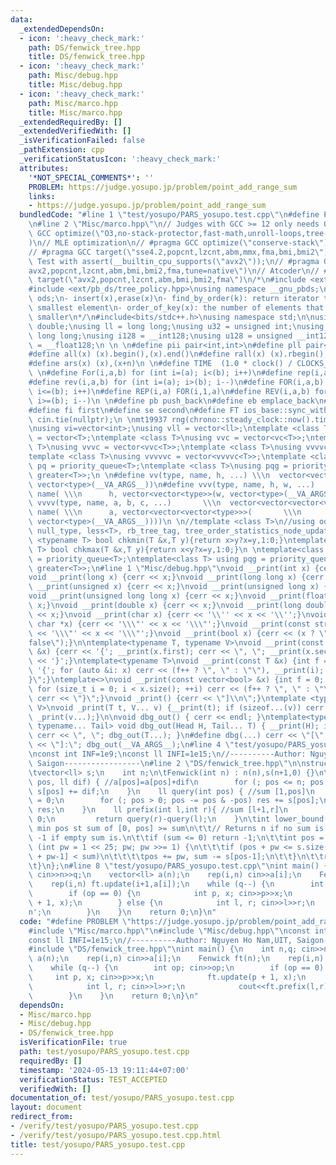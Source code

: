 ```yaml
---
data:
  _extendedDependsOn:
  - icon: ':heavy_check_mark:'
    path: DS/fenwick_tree.hpp
    title: DS/fenwick_tree.hpp
  - icon: ':heavy_check_mark:'
    path: Misc/debug.hpp
    title: Misc/debug.hpp
  - icon: ':heavy_check_mark:'
    path: Misc/marco.hpp
    title: Misc/marco.hpp
  _extendedRequiredBy: []
  _extendedVerifiedWith: []
  _isVerificationFailed: false
  _pathExtension: cpp
  _verificationStatusIcon: ':heavy_check_mark:'
  attributes:
    '*NOT_SPECIAL_COMMENTS*': ''
    PROBLEM: https://judge.yosupo.jp/problem/point_add_range_sum
    links:
    - https://judge.yosupo.jp/problem/point_add_range_sum
  bundledCode: "#line 1 \"test/yosupo/PARS_yosupo.test.cpp\"\n#define PROBLEM \"https://judge.yosupo.jp/problem/point_add_range_sum\"\
    \n#line 2 \"Misc/marco.hpp\"\n// Judges with GCC >= 12 only needs Ofast\n// #pragma\
    \ GCC optimize(\"O3,no-stack-protector,fast-math,unroll-loops,tree-vectorize\"\
    )\n// MLE optimization\n// #pragma GCC optimize(\"conserve-stack\")\n// Old judges\n\
    // #pragma GCC target(\"sse4.2,popcnt,lzcnt,abm,mmx,fma,bmi,bmi2\")\n// New judges.\
    \ Test with assert(__builtin_cpu_supports(\"avx2\"));\n// #pragma GCC target(\"\
    avx2,popcnt,lzcnt,abm,bmi,bmi2,fma,tune=native\")\n// Atcoder\n// #pragma GCC\
    \ target(\"avx2,popcnt,lzcnt,abm,bmi,bmi2,fma\")\n/*\n#include <ext/pb_ds/assoc_container.hpp>\n\
    #include <ext/pb_ds/tree_policy.hpp>\nusing namespace __gnu_pbds;\ntypedef tree<int,null_type,less<int>,rb_tree_tag,tree_order_statistics_node_update>\
    \ ods;\n- insert(x),erase(x)\n- find_by_order(k): return iterator to the k-th\
    \ smallest element\n- order_of_key(x): the number of elements that are strictly\
    \ smaller\n*/\n#include<bits/stdc++.h>\nusing namespace std;\n\nusing ld = long\
    \ double;\nusing ll = long long;\nusing u32 = unsigned int;\nusing u64 = unsigned\
    \ long long;\nusing i128 = __int128;\nusing u128 = unsigned __int128;\nusing f128\
    \ = __float128;\n \n \n#define pii pair<int,int>\n#define pll pair<ll,ll>\n \n\
    #define all(x) (x).begin(),(x).end()\n#define rall(x) (x).rbegin(),(x).rend()\n\
    #define ars(x) (x),(x+n)\n \n#define TIME  (1.0 * clock() / CLOCKS_PER_SEC)\n\
    \ \n#define For(i,a,b) for (int i=(a); i<(b); i++)\n#define rep(i,a) For(i,0,a)\n\
    #define rev(i,a,b) for (int i=(a); i>(b); i--)\n#define FOR(i,a,b) for (int i=(a);\
    \ i<=(b); i++)\n#define REP(i,a) FOR(i,1,a)\n#define REV(i,a,b) for (int i=(a);\
    \ i>=(b); i--)\n \n#define pb push_back\n#define eb emplace_back\n#define mp make_pair\n\
    #define fi first\n#define se second\n#define FT ios_base::sync_with_stdio(false);\
    \ cin.tie(nullptr);\n \nmt19937 rng(chrono::steady_clock::now().time_since_epoch().count());\n\
    \nusing vi=vector<int>;\nusing vll = vector<ll>;\ntemplate <class T>\nusing vc\
    \ = vector<T>;\ntemplate <class T>\nusing vvc = vector<vc<T>>;\ntemplate <class\
    \ T>\nusing vvvc = vector<vvc<T>>;\ntemplate <class T>\nusing vvvvc = vector<vvvc<T>>;\n\
    template <class T>\nusing vvvvvc = vector<vvvvc<T>>;\ntemplate <class T>\nusing\
    \ pq = priority_queue<T>;\ntemplate <class T>\nusing pqg = priority_queue<T, vector<T>,\
    \ greater<T>>;\n \n#define vv(type, name, h, ...) \\\n  vector<vector<type>> name(h,\
    \ vector<type>(__VA_ARGS__))\n#define vvv(type, name, h, w, ...)   \\\n  vector<vector<vector<type>>>\
    \ name( \\\n      h, vector<vector<type>>(w, vector<type>(__VA_ARGS__)))\n#define\
    \ vvvv(type, name, a, b, c, ...)       \\\n  vector<vector<vector<vector<type>>>>\
    \ name( \\\n      a, vector<vector<vector<type>>>(       \\\n             b, vector<vector<type>>(c,\
    \ vector<type>(__VA_ARGS__))))\n \n//template <class T>\n//using ods =\n//   tree<T,\
    \ null_type, less<T>, rb_tree_tag, tree_order_statistics_node_update>;\n \ntemplate\
    \ <typename T> bool chkmin(T &x,T y){return x>y?x=y,1:0;}\ntemplate <typename\
    \ T> bool chkmax(T &x,T y){return x<y?x=y,1:0;}\n \ntemplate<class T> using pq\
    \ = priority_queue<T>;\ntemplate<class T> using pqg = priority_queue<T, vector<T>,\
    \ greater<T>>;\n#line 1 \"Misc/debug.hpp\"\nvoid __print(int x) {cerr << x;}\n\
    void __print(long x) {cerr << x;}\nvoid __print(long long x) {cerr << x;}\nvoid\
    \ __print(unsigned x) {cerr << x;}\nvoid __print(unsigned long x) {cerr << x;}\n\
    void __print(unsigned long long x) {cerr << x;}\nvoid __print(float x) {cerr <<\
    \ x;}\nvoid __print(double x) {cerr << x;}\nvoid __print(long double x) {cerr\
    \ << x;}\nvoid __print(char x) {cerr << '\\'' << x << '\\'';}\nvoid __print(const\
    \ char *x) {cerr << '\\\"' << x << '\\\"';}\nvoid __print(const string &x) {cerr\
    \ << '\\\"' << x << '\\\"';}\nvoid __print(bool x) {cerr << (x ? \"true\" : \"\
    false\");}\n\ntemplate<typename T, typename V>\nvoid __print(const pair<T, V>\
    \ &x) {cerr << '{'; __print(x.first); cerr << \", \"; __print(x.second); cerr\
    \ << '}';}\ntemplate<typename T>\nvoid __print(const T &x) {int f = 0; cerr <<\
    \ '{'; for (auto &i: x) cerr << (f++ ? \", \" : \"\"), __print(i); cerr << \"\
    }\";}\ntemplate<>\nvoid __print(const vector<bool> &x) {int f = 0; cerr << '{';\
    \ for (size_t i = 0; i < x.size(); ++i) cerr << (f++ ? \", \" : \"\"), __print(x[i]);\
    \ cerr << \"}\";}\nvoid _print() {cerr << \"]\\n\";}\ntemplate <typename T, typename...\
    \ V>\nvoid _print(T t, V... v) {__print(t); if (sizeof...(v)) cerr << \", \";\
    \ _print(v...);}\n\nvoid dbg_out() { cerr << endl; }\ntemplate<typename Head,\
    \ typename... Tail> void dbg_out(Head H, Tail... T) { __print(H); if (sizeof...(T))\
    \ cerr << \", \"; dbg_out(T...); }\n#define dbg(...) cerr << \"[\" << #__VA_ARGS__\
    \ << \"]:\"; dbg_out(__VA_ARGS__);\n#line 4 \"test/yosupo/PARS_yosupo.test.cpp\"\
    \nconst int INF=1e9;\nconst ll INFI=1e15;\n//----------Author: Nguyen Ho Nam,UIT,\
    \ Saigon-----------------\n#line 2 \"DS/fenwick_tree.hpp\"\n\nstruct Fenwick{\n\
    \tvector<ll> s;\n    int n;\n\tFenwick(int n) : n(n),s(n+1,0) {}\n\tvoid update(int\
    \ pos, ll dif) { //a[pos]=a[pos]+dif\n        for (; pos <= n; pos += pos & -pos)\
    \ s[pos] += dif;\n    }\n    ll query(int pos) { //sum [1,pos]\n        ll res\
    \ = 0;\n        for (; pos > 0; pos -= pos & -pos) res += s[pos];\n        return\
    \ res;\n    }\n    ll prefix(int l,int r){ //sum [l+1,r]\n         if(l==r) return\
    \ 0;\n         return query(r)-query(l);\n    }\n\tint lower_bound(ll sum) {//\
    \ min pos st sum of [0, pos] >= sum\n\t\t// Returns n if no sum is >= sum, or\
    \ -1 if empty sum is.\n\t\tif (sum <= 0) return -1;\n\t\tint pos = 0;\n\t\tfor\
    \ (int pw = 1 << 25; pw; pw >>= 1) {\n\t\t\tif (pos + pw <= s.size() && s[pos\
    \ + pw-1] < sum)\n\t\t\t\tpos += pw, sum -= s[pos-1];\n\t\t}\n\t\treturn pos;\n\
    \t}\n};\n#line 8 \"test/yosupo/PARS_yosupo.test.cpp\"\nint main() {\n    int n,q;\
    \ cin>>n>>q;\n    vector<ll> a(n);\n    rep(i,n) cin>>a[i];\n    Fenwick ft(n);\n\
    \    rep(i,n) ft.update(i+1,a[i]);\n    while (q--) {\n        int op; cin>>op;\n\
    \        if (op == 0) {\n            int p, x; cin>>p>>x;\n            ft.update(p\
    \ + 1, x);\n        } else {\n            int l, r; cin>>l>>r;\n            cout<<ft.prefix(l,r)<<'\\\
    n';\n        }\n    }\n    return 0;\n}\n"
  code: "#define PROBLEM \"https://judge.yosupo.jp/problem/point_add_range_sum\"\n\
    #include \"Misc/marco.hpp\"\n#include \"Misc/debug.hpp\"\nconst int INF=1e9;\n\
    const ll INFI=1e15;\n//----------Author: Nguyen Ho Nam,UIT, Saigon-----------------\n\
    #include \"DS/fenwick_tree.hpp\"\nint main() {\n    int n,q; cin>>n>>q;\n    vector<ll>\
    \ a(n);\n    rep(i,n) cin>>a[i];\n    Fenwick ft(n);\n    rep(i,n) ft.update(i+1,a[i]);\n\
    \    while (q--) {\n        int op; cin>>op;\n        if (op == 0) {\n       \
    \     int p, x; cin>>p>>x;\n            ft.update(p + 1, x);\n        } else {\n\
    \            int l, r; cin>>l>>r;\n            cout<<ft.prefix(l,r)<<'\\n';\n\
    \        }\n    }\n    return 0;\n}\n"
  dependsOn:
  - Misc/marco.hpp
  - Misc/debug.hpp
  - DS/fenwick_tree.hpp
  isVerificationFile: true
  path: test/yosupo/PARS_yosupo.test.cpp
  requiredBy: []
  timestamp: '2024-05-13 19:11:44+07:00'
  verificationStatus: TEST_ACCEPTED
  verifiedWith: []
documentation_of: test/yosupo/PARS_yosupo.test.cpp
layout: document
redirect_from:
- /verify/test/yosupo/PARS_yosupo.test.cpp
- /verify/test/yosupo/PARS_yosupo.test.cpp.html
title: test/yosupo/PARS_yosupo.test.cpp
---
```

